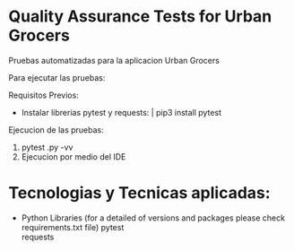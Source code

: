 # Quality Assurance Tests for Urban Grocers

Pruebas automatizadas para la aplicacion Urban Grocers

Para ejecutar las pruebas:

Requisitos Previos:

- Instalar librerias pytest y requests:
  | pip3 install pytest

Ejecucion de las pruebas:

1.  pytest <Path-to-test-file>.py -vv
2.  Ejecucion por medio del IDE

# Tecnologias y Tecnicas aplicadas:

- Python Libraries (for a detailed of versions and packages please check requirements.txt file)
  pytest  
  requests
